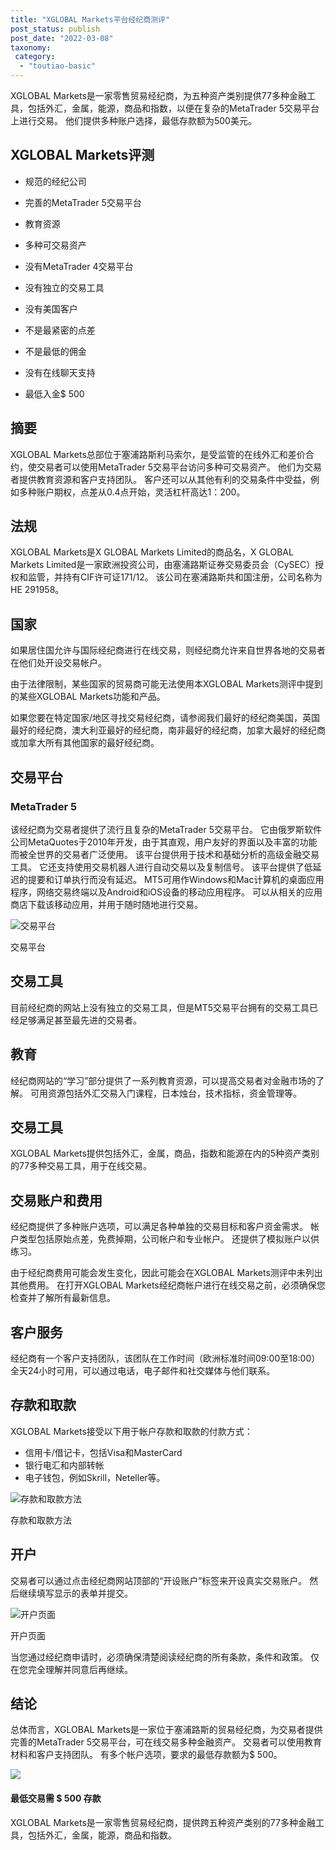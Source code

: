 ```yaml
---
title: "XGLOBAL Markets平台经纪商测评"
post_status: publish
post_date: "2022-03-08"
taxonomy:
 category: 
  - "toutiao-basic"
---
```


XGLOBAL Markets是一家零售贸易经纪商，为五种资产类别提供77多种金融工具，包括外汇，金属，能源，商品和指数，以便在复杂的MetaTrader 5交易平台上进行交易。 他们提供多种账户选择，最低存款额为500美元。

## XGLOBAL Markets评测

- 规范的经纪公司
    
- 完善的MetaTrader 5交易平台
    
- 教育资源
    
- 多种可交易资产
    
- 没有MetaTrader 4交易平台
    
- 没有独立的交易工具
    
- 没有美国客户
    
- 不是最紧密的点差
    
- 不是最低的佣金
    
- 没有在线聊天支持
    
- 最低入金$ 500
    

## 摘要

XGLOBAL Markets总部位于塞浦路斯利马索尔，是受监管的在线外汇和差价合约，使交易者可以使用MetaTrader 5交易平台访问多种可交易资产。 他们为交易者提供教育资源和客户支持团队。 客户还可以从其他有利的交易条件中受益，例如多种账户期权，点差从0.4点开始，灵活杠杆高达1：200。

## 法规

XGLOBAL Markets是X GLOBAL Markets Limited的商品名，X GLOBAL Markets Limited是一家欧洲投资公司，由塞浦路斯证券交易委员会（CySEC）授权和监管，并持有CIF许可证171/12。 该公司在塞浦路斯共和国注册，公司名称为HE 291958。

## 国家

如果居住国允许与国际经纪商进行在线交易，则经纪商允许来自世界各地的交易者在他们处开设交易帐户。

由于法律限制，某些国家的贸易商可能无法使用本XGLOBAL Markets测评中提到的某些XGLOBAL Markets功能和产品。

如果您要在特定国家/地区寻找交易经纪商，请参阅我们最好的经纪商美国，英国最好的经纪商，澳大利亚最好的经纪商，南非最好的经纪商，加拿大最好的经纪商或加拿大所有其他国家的最好经纪商。

## 交易平台

### MetaTrader 5

该经纪商为交易者提供了流行且复杂的MetaTrader 5交易平台。 它由俄罗斯软件公司MetaQuotes于2010年开发，由于其直观，用户友好的界面以及丰富的功能而被全世界的交易者广泛使用。 该平台提供用于技术和基础分析的高级金融交易工具。 它还支持使用交易机器人进行自动交易以及复制信号。 该平台提供了低延迟的提要和订单执行而没有延迟。 MT5可用作Windows和Mac计算机的桌面应用程序，网络交易终端以及Android和iOS设备的移动应用程序。 可以从相关的应用商店下载该移动应用，并用于随时随地进行交易。

![交易平台](https://cdn.fendou.la/funstoutiao/2020/11/XGLOBAL-Markets-Review-Trading-Platform--1024x813.jpg "交易平台")

交易平台

## 交易工具

目前经纪商的网站上没有独立的交易工具，但是MT5交易平台拥有的交易工具已经足够满足甚至最先进的交易者。

## 教育

经纪商网站的“学习”部分提供了一系列教育资源，可以提高交易者对金融市场的了解。 可用资源包括外汇交易入门课程，日本烛台，技术指标，资金管理等。

## 交易工具

XGLOBAL Markets提供包括外汇，金属，商品，指数和能源在内的5种资产类别的77多种交易工具，用于在线交易。

## 交易账户和费用

经纪商提供了多种账户选项，可以满足各种单独的交易目标和客户资金需求。 帐户类型包括原始点差，免费掉期，公司帐户和专业帐户。 还提供了模拟账户以供练习。

由于经纪商费用可能会发生变化，因此可能会在XGLOBAL Markets测评中未列出其他费用。 在打开XGLOBAL Markets经纪商帐户进行在线交易之前，必须确保您检查并了解所有最新信息。

## 客户服务

经纪商有一个客户支持团队，该团队在工作时间（欧洲标准时间09:00至18:00）全天24小时可用，可以通过电话，电子邮件和社交媒体与他们联系。

## 存款和取款

XGLOBAL Markets接受以下用于帐户存款和取款的付款方式：

- 信用卡/借记卡，包括Visa和MasterCard
- 银行电汇和内部转帐
- 电子钱包，例如Skrill，Neteller等。

![存款和取款方法](https://cdn.fendou.la/funstoutiao/2020/11/XGLOBAL-Markets-Review-Deposit-and-Withdrawal-Methods-.jpg "存款和取款方法")

存款和取款方法

## 开户

交易者可以通过点击经纪商网站顶部的“开设账户”标签来开设真实交易账户。 然后继续填写显示的表单并提交。

![开户页面](https://cdn.fendou.la/funstoutiao/2020/11/XGLOBAL-Markets-Account-Opening-Page-337x1024.jpg "开户页面")

开户页面

当您通过经纪商申请时，必须确保清楚阅读经纪商的所有条款，条件和政策。 仅在您完全理解并同意后再继续。

## 结论

总体而言，XGLOBAL Markets是一家位于塞浦路斯的贸易经纪商，为交易者提供完善的MetaTrader 5交易平台，可在线交易多种金融资产。 交易者可以使用教育材料和客户支持团队。 有多个帐户选项，要求的最低存款额为$ 500。

![](https://cdn.fendou.la/funstoutiao/2020/11/XGLOBAL-Markets-Logo.png)

#### 最低交易需 $ 500 存款

XGLOBAL Markets是一家零售贸易经纪商，提供跨五种资产类别的77多种金融工具，包括外汇，金属，能源，商品和指数。
